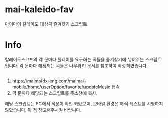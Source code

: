 # mai-kaleido-fav
마이마이 칼레이도 대상곡 즐겨찾기 스크립트

# Info

칼레이도스코프의 각 문마다 플레이를 요구하는 곡들을 즐겨찾기에 넣어주는 스크립트입니다.
각 문마다 해당되는 곡들은 나무위키 문서를 참조하여 작성하였습니다.

##

1. https://maimaidx-eng.com/maimai-mobile/home/userOption/favorite/updateMusic 접속
2. 각 문마다 해당되는 스크립트를 주소창에 복사.

해당 스크립트는 PC에서 적용이 확인 되었으며, 모바일 환경은 아직 테스트를 시행하지 않았습니다.
이 점 참고해주시길 바랍니다.
